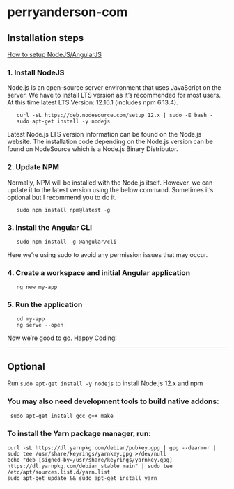 
# perryanderson-com
## Installation steps
[How to setup NodeJS/AngularJS](https://mvthanoshan.medium.com/how-to-setup-angular-on-ubuntu-14633ee93a57)
### 1. Install NodeJS
Node.js is an open-source server environment that uses JavaScript on the server.
We have to install LTS version as it’s recommended for most users. At this time latest LTS Version: 12.16.1 (includes npm 6.13.4).

	   curl -sL https://deb.nodesource.com/setup_12.x | sudo -E bash -
	   sudo apt-get install -y nodejs

Latest Node.js LTS version information can be found on the Node.js website.
The installation code depending on the Node.js version can be found on NodeSource which is a Node.js Binary Distributor.

### 2. Update NPM
Normally, NPM will be installed with the Node.js itself. However, we can update it to the latest version using the below command.
Sometimes it’s optional but I recommend you to do it.

	   sudo npm install npm@latest -g

### 3. Install the Angular CLI

	   sudo npm install -g @angular/cli

Here we’re using sudo to avoid any permission issues that may occur.

### 4. Create a workspace and initial Angular application

	   ng new my-app

### 5. Run the application

	   cd my-app
	   ng serve --open

Now we’re good to go.
Happy Coding!

----
## Optional
Run `sudo apt-get install -y nodejs` to install Node.js 12.x and npm
### You may also need development tools to build native addons:
     sudo apt-get install gcc g++ make
### To install the Yarn package manager, run:
	curl -sL https://dl.yarnpkg.com/debian/pubkey.gpg | gpg --dearmor | sudo tee /usr/share/keyrings/yarnkey.gpg >/dev/null
	echo "deb [signed-by=/usr/share/keyrings/yarnkey.gpg] https://dl.yarnpkg.com/debian stable main" | sudo tee /etc/apt/sources.list.d/yarn.list
	sudo apt-get update && sudo apt-get install yarn

